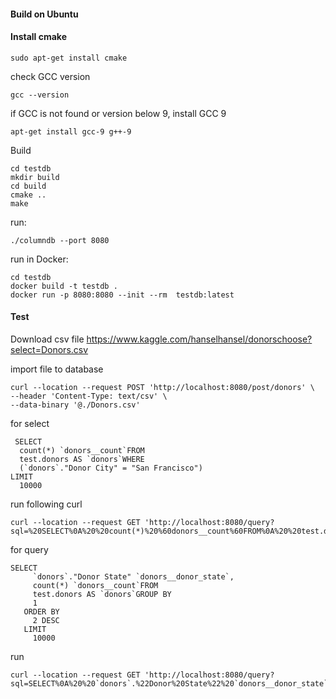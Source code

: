 #### Build on Ubuntu
#### Install cmake

```
sudo apt-get install cmake
```

check GCC version  

```
gcc --version
```


if GCC is not found or version below 9, install GCC 9 

```
apt-get install gcc-9 g++-9
```

Build

```
cd testdb
mkdir build
cd build
cmake ..
make
```

run:

```
./columndb --port 8080
```


run in Docker:

```
cd testdb
docker build -t testdb .
docker run -p 8080:8080 --init --rm  testdb:latest
```


#### Test

Download csv file
https://www.kaggle.com/hanselhansel/donorschoose?select=Donors.csv

import file to database

```
curl --location --request POST 'http://localhost:8080/post/donors' \
--header 'Content-Type: text/csv' \
--data-binary '@./Donors.csv'
```

for select

```
 SELECT
  count(*) `donors__count`FROM
  test.donors AS `donors`WHERE
  (`donors`."Donor City" = "San Francisco")
LIMIT
  10000

```

run following curl
  
```
curl --location --request GET 'http://localhost:8080/query?sql=%20SELECT%0A%20%20count(*)%20%60donors__count%60FROM%0A%20%20test.donors%20AS%20%60donors%60WHERE%0A%20%20(%60donors%60.%22Donor%20City%22%20%3D%20%22San%20Francisco%22)%0ALIMIT%0A%20%2010000%0A'
```


for query

```
SELECT
     `donors`."Donor State" `donors__donor_state`,
     count(*) `donors__count`FROM
     test.donors AS `donors`GROUP BY
     1
   ORDER BY
     2 DESC
   LIMIT
     10000
```

run

```
curl --location --request GET 'http://localhost:8080/query?sql=SELECT%0A%20%20`donors`.%22Donor%20State%22%20`donors__donor_state`,%0A%20%20count(*)%20`donors__count`FROM%0A%20%20test.donors%20AS%20`donors`GROUP%20BY%0A%20%201%0AORDER%20BY%0A%20%202%20DESC%0ALIMIT%0A%20%2010000%0A'
```